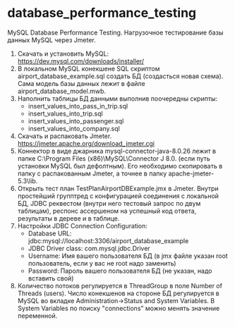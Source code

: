 # database_performance_testing
MySQL Database Performance Testing.
Нагрузочное тестирование базы данных MySQL через Jmeter.
1. Скачать и установить MySQL:
https://dev.mysql.com/downloads/installer/
2. В локальном MySQL конекшене SQL скриптом airport_database_example.sql создать БД (создасться новая схема). Сама модель базы данных лежит в файле airport_database_model.mwb.
3. Наполнить таблицы БД данными выполнив поочередны скрипты: 
    * insert_values_into_pass_in_trip.sql
    * insert_values_into_trip.sql
    * insert_values_into_passenger.sql
    * insert_values_into_company.sql
4. Скачать и распаковать Jmeter.
https://jmeter.apache.org/download_jmeter.cgi
5. Коннектор в виде джарника mysql-connector-java-8.0.26 лежит в папке C:\Program Files (x86)\MySQL\Connector J 8.0. (если путь установки MySQL был дефолтным). Его необходимо скопировать в папку с распакованным Jmeter, а точнее в папку apache-jmeter-5.3\lib\.
6. Открыть тест план TestPlanAirportDBExample.jmx в Jmeter. Внутри простейший групптред с конфигурацией соединения с локальной БД, JDBC реквестом (внутри него тестовый запрос по двум таблицам), респонс ассершеном на успешный код ответа, результаты в дереве и в таблице.
7. Настройки JDBC Connection Configuration:
    * Database URL: jdbc:mysql://localhost:3306/airport_database_example
    * JDBC Driver class: com.mysql.jdbc.Driver
    * Username: Имя вашего пользователя БД (в jmx файле указан root пользователь, если у вас не root надо заменить)
    * Password: Пароль вашего пользователя БД (не указан, надо вставить свой)
8. Количество потоков регулируется в ThreadGroup в поле Number of Threads (users). Число конекшенов на стороне БД регулируется в MySQL во вкладке Administration->Status and System Variables. В System Variables по поиску "connections" можно менять значение переменной.